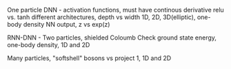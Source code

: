 One particle DNN -
  activation functions, must have continous derivative
  relu vs. tanh
  different architectures, depth vs width
  1D, 2D, 3D(elliptic), one-body density
  NN output, z vs exp(z)
  
RNN-DNN -
  Two particles, shielded Coloumb
    Check ground state energy, one-body density, 1D and 2D
    
  Many particles, "softshell" bosons vs project 1, 1D and 2D
 
  
